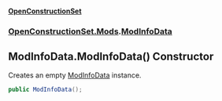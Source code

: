 #### [OpenConstructionSet](index.md 'index')
### [OpenConstructionSet.Mods](index.md#OpenConstructionSet_Mods 'OpenConstructionSet.Mods').[ModInfoData](ZdFSsCp5Yk427RM+q39Nmw.md 'OpenConstructionSet.Mods.ModInfoData')
## ModInfoData.ModInfoData() Constructor
Creates an empty [ModInfoData](ZdFSsCp5Yk427RM+q39Nmw.md 'OpenConstructionSet.Mods.ModInfoData') instance.  
```csharp
public ModInfoData();
```
